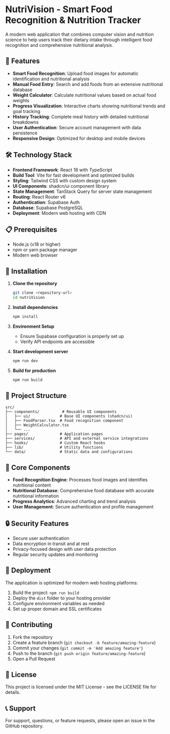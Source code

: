 # NutriVision - Smart Food Recognition & Nutrition Tracker

A modern web application that combines computer vision and nutrition science to help users track their dietary intake through intelligent food recognition and comprehensive nutritional analysis.

## 🚀 Features

- **Smart Food Recognition**: Upload food images for automatic identification and nutritional analysis
- **Manual Food Entry**: Search and add foods from an extensive nutritional database
- **Weight Calculator**: Calculate nutritional values based on actual food weights
- **Progress Visualization**: Interactive charts showing nutritional trends and goal tracking
- **History Tracking**: Complete meal history with detailed nutritional breakdowns
- **User Authentication**: Secure account management with data persistence
- **Responsive Design**: Optimized for desktop and mobile devices

## 🛠️ Technology Stack

- **Frontend Framework**: React 18 with TypeScript
- **Build Tool**: Vite for fast development and optimized builds
- **Styling**: Tailwind CSS with custom design system
- **UI Components**: shadcn/ui component library
- **State Management**: TanStack Query for server state management
- **Routing**: React Router v6
- **Authentication**: Supabase Auth
- **Database**: Supabase PostgreSQL
- **Deployment**: Modern web hosting with CDN

## 📋 Prerequisites

- Node.js (v18 or higher)
- npm or yarn package manager
- Modern web browser

## 🔧 Installation

1. **Clone the repository**
   ```bash
   git clone <repository-url>
   cd nutriVision
   ```

2. **Install dependencies**
   ```bash
   npm install
   ```

3. **Environment Setup**
   - Ensure Supabase configuration is properly set up
   - Verify API endpoints are accessible

4. **Start development server**
   ```bash
   npm run dev
   ```

5. **Build for production**
   ```bash
   npm run build
   ```

## 📁 Project Structure

```
src/
├── components/          # Reusable UI components
│   ├── ui/             # Base UI components (shadcn/ui)
│   ├── FoodParser.tsx  # Food recognition component
│   ├── WeightCalculator.tsx
│   └── ...
├── pages/              # Application pages
├── services/           # API and external service integrations
├── hooks/              # Custom React hooks
├── lib/                # Utility functions
└── data/               # Static data and configurations
```

## 🎯 Core Components

- **Food Recognition Engine**: Processes food images and identifies nutritional content
- **Nutritional Database**: Comprehensive food database with accurate nutritional information
- **Progress Analytics**: Advanced charting and trend analysis
- **User Management**: Secure authentication and profile management

## 🔒 Security Features

- Secure user authentication
- Data encryption in transit and at rest
- Privacy-focused design with user data protection
- Regular security updates and monitoring

## 🚀 Deployment

The application is optimized for modern web hosting platforms:

1. Build the project: `npm run build`
2. Deploy the `dist` folder to your hosting provider
3. Configure environment variables as needed
4. Set up proper domain and SSL certificates

## 🤝 Contributing

1. Fork the repository
2. Create a feature branch (`git checkout -b feature/amazing-feature`)
3. Commit your changes (`git commit -m 'Add amazing feature'`)
4. Push to the branch (`git push origin feature/amazing-feature`)
5. Open a Pull Request

## 📝 License

This project is licensed under the MIT License - see the LICENSE file for details.

## 📞 Support

For support, questions, or feature requests, please open an issue in the GitHub repository.
